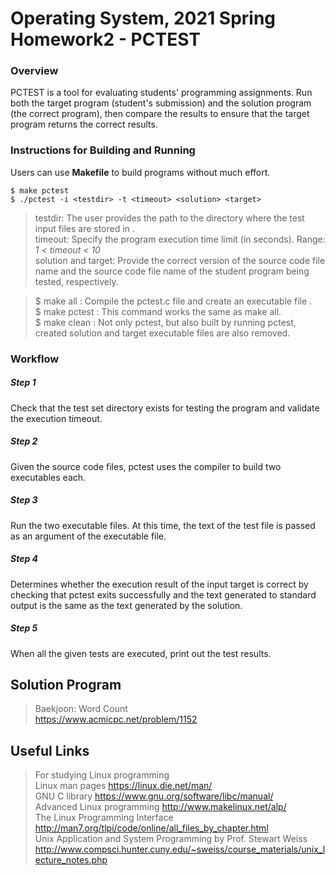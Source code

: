 # Operating System, 2021 Spring Homework2 - PCTEST

### Overview
PCTEST is a tool for evaluating students' programming assignments. Run both the target program (student's submission) and the solution program (the correct program), then compare the results to ensure that the target program returns the correct results.

### Instructions for Building and Running

Users can use **Makefile** to build programs without much effort.
```
$ make pctest
$ ./pctest -i <testdir> -t <timeout> <solution> <target>
```
> testdir: The user provides the path to the directory where the test input files are stored in <testdir>.<br />
> timeout: Specify the program execution time limit (in seconds). Range: *1 < timeout < 10* <br />
> solution and target: Provide the correct version of the source code file name and the source code file name of the student program being tested, respectively. <br />
  
> $ make all : Compile the pctest.c file and create an executable file <pctest>. <br />
> $ make pctest : This command works the same as make all.<br />
> $ make clean : Not only pctest, but also built by running pctest, created solution and target executable files are also removed.<br />

### Workflow

##### Step 1
Check that the test set directory exists for testing the program and validate the execution timeout.
##### Step 2
Given the source code files, pctest uses the compiler to build two executables each.
##### Step 3
Run the two executable files. At this time, the text of the test file is passed as an argument of the executable file.
##### Step 4
Determines whether the execution result of the input target is correct by checking that pctest exits successfully and the text generated to standard output is the same as the text generated by the solution.
##### Step 5
When all the given tests are executed, print out the test results.

## Solution Program
> Baekjoon: Word Count<br />
> https://www.acmicpc.net/problem/1152

## Useful Links

> For studying Linux programming<br />
> Linux man pages https://linux.die.net/man/<br />
> GNU C library https://www.gnu.org/software/libc/manual/<br />
> Advanced Linux programming http://www.makelinux.net/alp/<br />
> The Linux Programming Interface http://man7.org/tlpi/code/online/all_files_by_chapter.html<br />
> Unix Application and System Programming by Prof. Stewart Weiss  http://www.compsci.hunter.cuny.edu/~sweiss/course_materials/unix_lecture_notes.php<br />



